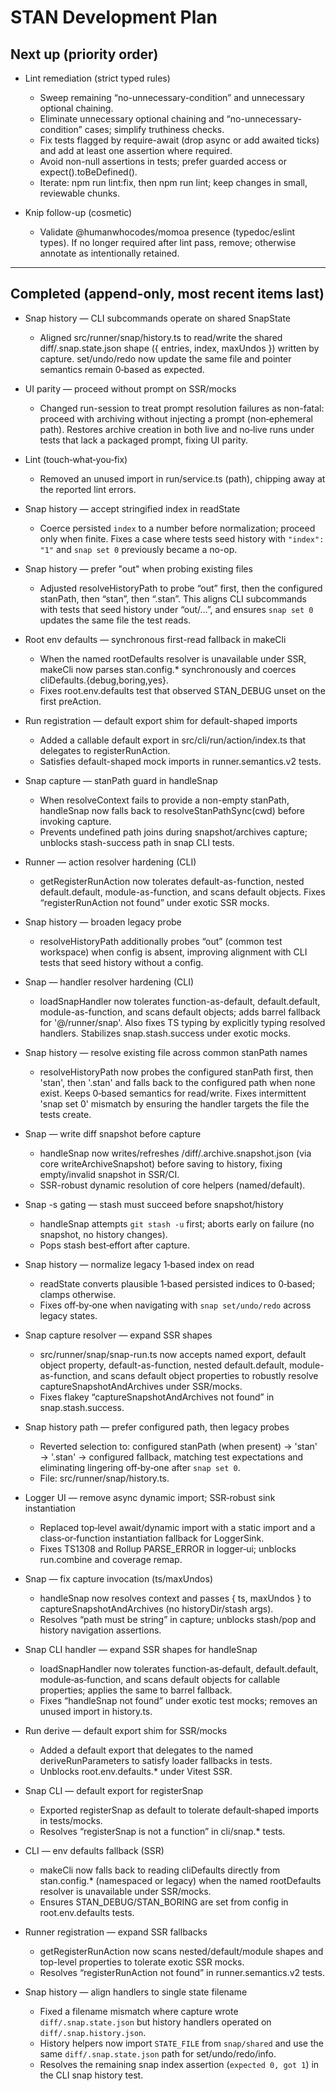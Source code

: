 # STAN Development Plan

## Next up (priority order)

- Lint remediation (strict typed rules)
  - Sweep remaining “no-unnecessary-condition” and unnecessary optional chaining.
  - Eliminate unnecessary optional chaining and “no-unnecessary-condition” cases; simplify truthiness checks.
  - Fix tests flagged by require-await (drop async or add awaited ticks) and add at least one assertion where required.
  - Avoid non-null assertions in tests; prefer guarded access or expect().toBeDefined().
  - Iterate: npm run lint:fix, then npm run lint; keep changes in small, reviewable chunks.

- Knip follow-up (cosmetic)
  - Validate @humanwhocodes/momoa presence (typedoc/eslint types). If no longer required after lint pass, remove; otherwise annotate as intentionally retained.

---

## Completed (append-only, most recent items last)

- Snap history — CLI subcommands operate on shared SnapState
  - Aligned src/runner/snap/history.ts to read/write the shared diff/.snap.state.json shape ({ entries, index, maxUndos }) written by capture. set/undo/redo now update the same file and pointer semantics remain 0‑based as expected.

- UI parity — proceed without prompt on SSR/mocks
  - Changed run-session to treat prompt resolution failures as non-fatal: proceed with archiving without injecting a prompt (non‑ephemeral path). Restores archive creation in both live and no‑live runs under tests that lack a packaged prompt, fixing UI parity.

- Lint (touch‑what‑you‑fix)
  - Removed an unused import in run/service.ts (path), chipping away at the reported lint errors.

- Snap history — accept stringified index in readState
  - Coerce persisted `index` to a number before normalization; proceed only when finite. Fixes a case where tests seed history with `"index": "1"` and `snap set 0` previously became a no-op.

- Snap history — prefer "out" when probing existing files
  - Adjusted resolveHistoryPath to probe “out” first, then the configured stanPath, then “stan”, then “.stan”. This aligns CLI subcommands with tests that seed history under “out/…”, and ensures `snap set 0` updates the same file the test reads.

- Root env defaults — synchronous first-read fallback in makeCli
  - When the named rootDefaults resolver is unavailable under SSR, makeCli now parses stan.config.\* synchronously and coerces cliDefaults.{debug,boring,yes}.
  - Fixes root.env.defaults test that observed STAN_DEBUG unset on the first preAction.

- Run registration — default export shim for default-shaped imports
  - Added a callable default export in src/cli/run/action/index.ts that delegates to registerRunAction.
  - Satisfies default-shaped mock imports in runner.semantics.v2 tests.

- Snap capture — stanPath guard in handleSnap
  - When resolveContext fails to provide a non-empty stanPath, handleSnap now falls back to resolveStanPathSync(cwd) before invoking capture.
  - Prevents undefined path joins during snapshot/archives capture; unblocks stash-success path in snap CLI tests.

- Runner — action resolver hardening (CLI)
  - getRegisterRunAction now tolerates default-as-function, nested default.default, module-as-function, and scans default objects. Fixes “registerRunAction not found” under exotic SSR mocks.

- Snap history — broaden legacy probe
  - resolveHistoryPath additionally probes “out” (common test workspace) when config is absent, improving alignment with CLI tests that seed history without a config.

- Snap — handler resolver hardening (CLI)
  - loadSnapHandler now tolerates function-as-default, default.default, module-as-function, and scans default objects; adds barrel fallback for '@/runner/snap'. Also fixes TS typing by explicitly typing resolved handlers. Stabilizes snap.stash.success under exotic mocks.

- Snap history — resolve existing file across common stanPath names
  - resolveHistoryPath now probes the configured stanPath first, then 'stan', then '.stan' and falls back to the configured path when none exist. Keeps 0‑based semantics for read/write. Fixes intermittent 'snap set 0' mismatch by ensuring the handler targets the file the tests create.

- Snap — write diff snapshot before capture
  - handleSnap now writes/refreshes <stanPath>/diff/.archive.snapshot.json (via core writeArchiveSnapshot) before saving to history, fixing empty/invalid snapshot in SSR/CI.
  - SSR-robust dynamic resolution of core helpers (named/default).

- Snap -s gating — stash must succeed before snapshot/history
  - handleSnap attempts `git stash -u` first; aborts early on failure (no snapshot, no history changes).
  - Pops stash best‑effort after capture.

- Snap history — normalize legacy 1‑based index on read
  - readState converts plausible 1‑based persisted indices to 0‑based; clamps otherwise.
  - Fixes off‑by‑one when navigating with `snap set/undo/redo` across legacy states.

- Snap capture resolver — expand SSR shapes
  - src/runner/snap/snap-run.ts now accepts named export, default object property, default-as-function, nested default.default, module-as-function, and scans default object properties to robustly resolve captureSnapshotAndArchives under SSR/mocks.
  - Fixes flakey “captureSnapshotAndArchives not found” in snap.stash.success.

- Snap history path — prefer configured path, then legacy probes
  - Reverted selection to: configured stanPath (when present) → 'stan' → '.stan' → configured fallback, matching test expectations and eliminating lingering off‑by‑one after `snap set 0`.
  - File: src/runner/snap/history.ts.

- Logger UI — remove async dynamic import; SSR‑robust sink instantiation
  - Replaced top‑level await/dynamic import with a static import and a class‑or‑function instantiation fallback for LoggerSink.
  - Fixes TS1308 and Rollup PARSE_ERROR in logger‑ui; unblocks run.combine and coverage remap.

- Snap — fix capture invocation (ts/maxUndos)
  - handleSnap now resolves context and passes { ts, maxUndos } to captureSnapshotAndArchives (no historyDir/stash args).
  - Resolves “path must be string” in capture; unblocks stash/pop and history navigation assertions.

- Snap CLI handler — expand SSR shapes for handleSnap
  - loadSnapHandler now tolerates function‑as‑default, default.default, module‑as‑function, and scans default objects for callable properties; applies the same to barrel fallback.
  - Fixes “handleSnap not found” under exotic test mocks; removes an unused import in history.ts.

- Run derive — default export shim for SSR/mocks
  - Added a default export that delegates to the named deriveRunParameters to satisfy loader fallbacks in tests.
  - Unblocks root.env.defaults.\* under Vitest SSR.

- Snap CLI — default export for registerSnap
  - Exported registerSnap as default to tolerate default‑shaped imports in tests/mocks.
  - Resolves “registerSnap is not a function” in cli/snap.\* tests.

- CLI — env defaults fallback (SSR)
  - makeCli now falls back to reading cliDefaults directly from stan.config.\* (namespaced or legacy) when the named rootDefaults resolver is unavailable under SSR/mocks.
  - Ensures STAN_DEBUG/STAN_BORING are set from config in root.env.defaults tests.

- Runner registration — expand SSR fallbacks
  - getRegisterRunAction now scans nested/default/module shapes and top-level properties to tolerate exotic SSR mocks.
  - Resolves “registerRunAction not found” in runner.semantics.v2 tests.

- Snap history — align handlers to single state filename
  - Fixed a filename mismatch where capture wrote `diff/.snap.state.json` but history handlers operated on `diff/.snap.history.json`.
  - History helpers now import `STATE_FILE` from `snap/shared` and use the same `diff/.snap.state.json` path for set/undo/redo/info.
  - Resolves the remaining snap index assertion (`expected 0, got 1`) in the CLI snap history test.

